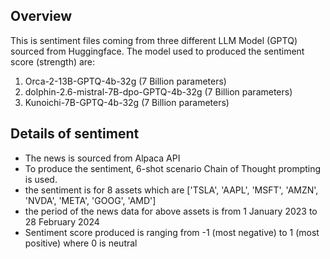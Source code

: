 ## Overview
This is sentiment files coming from three different LLM Model (GPTQ) sourced from Huggingface. The model used to produced the sentiment score (strength) are:
1. Orca-2-13B-GPTQ-4b-32g (7 Billion parameters)
2. dolphin-2.6-mistral-7B-dpo-GPTQ-4b-32g (7 Billion parameters)
3. Kunoichi-7B-GPTQ-4b-32g (7 Billion parameters)

## Details of sentiment
- The news is sourced from Alpaca API
- To produce the sentiment, 6-shot scenario Chain of Thought prompting is used.
- the sentiment is for 8 assets which are ['TSLA', 'AAPL', 'MSFT', 'AMZN', 'NVDA', 'META', 'GOOG', 'AMD']
- the period of the news data for above assets is from 1 January 2023 to 28 February 2024
- Sentiment score produced is ranging from -1 (most negative) to 1 (most positive) where 0 is neutral
